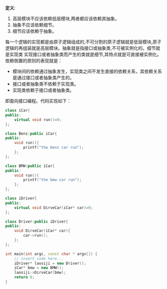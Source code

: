 **定义**:  
1. 高层模块不应该依赖低层模块,两者都应该依赖其抽象。
2. 抽象不应该依赖细节。
3. 细节应该依赖于抽象。  

每一个逻辑的实现都是由原子逻辑组成的,不可分割的原子逻辑就是低层模块,原子逻辑的再组装就是高层模块。抽象就是指接口或抽象类,不可被实例化的。细节就是实现类
实现接口或者抽象类而产生的类就是细节,其特点就是可直接被实例化。依赖倒置的原则的表现就是：
- 模块间的依赖通过抽象发生，实现类之间不发生直接的依赖关系，其依赖关系是通过接口或者抽象类产生的。
- 接口或者抽象类不依赖于实现类。
- 实现类依赖于接口或者抽象类。 

即面向接口编程。代码实现如下：
```cpp
class iCar{
public:
    virtual void run()=0;
};

class Benz:public iCar{
public:
    void run(){
        printf("the benz car run");
    };
};

class BMW:public iCar{
public:
    void run(){
        printf("the bmw car run");
    };
};

class iDriver{
public:
    virtual void DirveCar(iCar* car)=0;
};

class Driver:public iDriver{
public:
    void DirveCar(iCar* car){
        car->run();
    };
};

int main(int argc, const char * argv[]) {
    // insert code here...
    iDriver* laosiji = new Driver();
    iCar* bmw = new BMW();
    laosiji->DirveCar(bmw);
    return 0;
}
```
  
  
